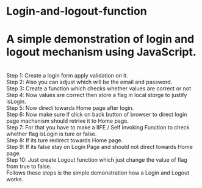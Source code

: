# Login-and-logout-function

# A simple demonstration of login and logout mechanism using JavaScript.
<br/>
Step 1: Create a login form apply validation on it.
<br/>
Step 2: Also you can adjust which will be the email and password.
<br/>
Step 3: Create a function which checks whether values are correct or not
<br/>
Step 4: Now values are correct then store a flag in local storge to justify isLogin.
<br/>
Step 5: Now direct towards Home page after login.
<br/>
Step 6: Now make sure if click on back button of browser to direct login page machanism should retrive it to Home page.
<br/>
Step 7: For that you have to make a IIFE / Self invoking Function to check whether flag isLogin is ture or false.
<br/>
Step 8: If its ture redirect towards Home page.
<br/>
Step 9: If its false stay on Login Page and should not direct towards Home page.
<br/>
Step 10: Just create Logout function which just change the value of flag from true to false.
<br/>
Follows these steps is the simple demonstration how a Login and Logout works.
